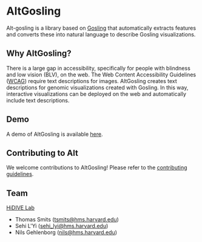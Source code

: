 # AltGosling

Alt-gosling is a library based on [Gosling](https://github.com/gosling-lang/gosling.js) that automatically extracts features and converts these into natural language to describe Gosling visualizations.

## Why AltGosling? 
There is a large gap in accessibility, specifically for people with blindness and low vision (BLV), on the web. The Web Content Accessibility Guidelines ([WCAG](https://www.w3.org/WAI/standards-guidelines/wcag/)) require text descriptions for images. AltGosling creates text descriptions for genomic visualizations created with Gosling. In this way, interactive visualizations can be deployed on the web and automatically include text descriptions.

## Demo
A demo of AltGosling is available [here](https://thomcsmits.github.io/alt-gosling/). 


## Contributing to Alt
We welcome contributions to AltGosling! Please refer to the [contributing guidelines](CONTRIBUTING.md).


## Team
[HiDIVE Lab](https://hidivelab.org)
- Thomas Smits (<tsmits@hms.harvard.edu>)
- Sehi L'Yi (<sehi_lyi@hms.harvard.edu>)
- Nils Gehlenborg (<nils@hms.harvard.edu>)
